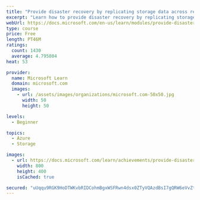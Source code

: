 ```yaml
---
title: "Provide disaster recovery by replicating storage data across regions and failing over to secondary location"
excerpt: "Learn how to provide disaster recovery by replicating storage data across regions and failing over to secondary location."
webUrl: https://docs.microsoft.com/en-us/learn/modules/provide-disaster-recovery-replicate-storage-data/
type: course
price: Free
length: PT46M
ratings:
  count: 1430
  average: 4.795804
heat: 53

provider:
  name: Microsoft Learn
  domain: microsoft.com
  images:
    - url: /assets/images/organizations/microsoft.com-50x50.jpg
      width: 50
      height: 50

levels:
  - Beginner

topics:
  - Azure
  - Storage

images:
  - url: https://docs.microsoft.com/learn/achievements/provide-disaster-recovery-replicate-storage-data-social.png
    width: 800
    height: 400
    isCached: true

secured: "uUqqu9RGK9HoDTWKvbRIDCohmBgxWSFRwn4dsx0ZTyVQAzdBsI7gQRW6eVvZtsTGPbWnPhJ4VMaFGyLQTZ0xGj/2Ki0joa8RpC+ZJLXWE57zSTE7Fh55W3IhfFIdz8lv/LCw9CrJkJtpA4SBDWIZjgJEVSbmFvhtCHqHyXoOMpq1dehAybNjaiRZJmUf7oQ/Odp4twSyGHzrW0IY9y+gS7/qIwLsoItnpyVKVc5fF4QMOA5AIaweT8Lk5gIaU4qZk8z+nHUQHC1ZLvoPKtspemYXHD9664nA3rHx2eOS6SgdZKTg28VaX9sjSFHV5YxyvsFkdj1b1KrbLWAkQnQ8zFx9yhVS6b8lPK43nU9G64vg64Of1APnlC6ng2Jo+DAGCmfXcsjKGSDh0f3K4M0vsTsibTpTBP0iPfZubxXQ/ys=;2ol71xaSGkVlm6EL42KjtQ=="
---
```


